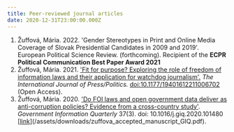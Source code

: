 ```yaml
---
title: Peer-reviewed journal articles
date: 2020-12-31T23:00:00.000Z
---
```

1. Žuffová, Mária. 2022. 'Gender Stereotypes in Print and Online Media Coverage of Slovak Presidential Candidates in 2009 and 2019﻿'. European Political Science Review. (forthcoming). Recipient of the **ECPR Political Communication Best Paper Award 2021**
2. Žuffová, Mária. 2021. ['Fit for purpose? Exploring the role of freedom of information laws and their application for watchdog journalism'.](https://journals.sagepub.com/doi/full/10.1177/19401612211006702) *The International Journal of Press/Politics.* [doi:10.1177/19401612211006702](/assets/downloads/2021-Zuffova-IJPP.pdf) (Open Access).
3. Žuffová, Mária. 2020. ['Do FOI laws and open government data deliver as anti-corruption policies? Evidence from a cross-country study'](https://www.sciencedirect.com/science/article/pii/S0740624X1930560X). *Government Information Quarterly* 37(3). doi: 10.1016/j.giq.2020.101480 [[link](/assets/downloads/zuffova_accepted_manuscript_GIQ.pdf)](/assets/downloads/zuffova_accepted_manuscript_GIQ.pdf).